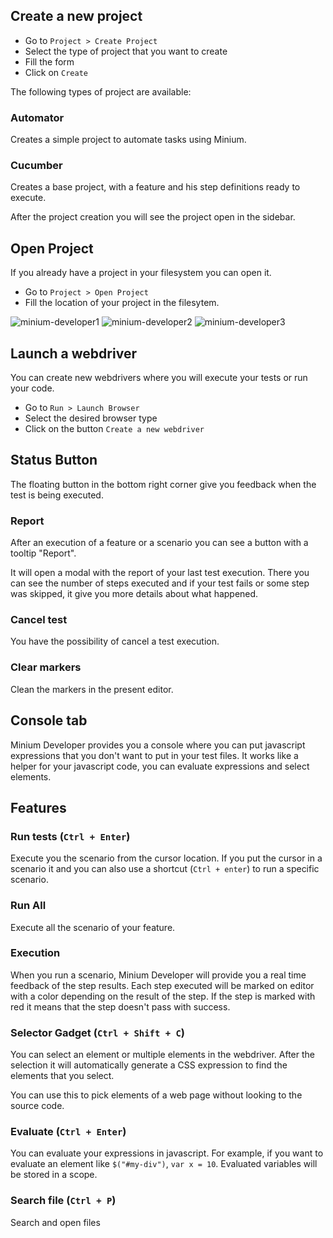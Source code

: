 ## Create a new project

* Go to `Project > Create Project`
* Select the type of project that you want to create
* Fill the form
* Click on `Create`

The following types of project are available:

### Automator

Creates a simple project to automate tasks using Minium.

### Cucumber

Creates a base project, with a feature and his step definitions ready to
execute.

After the project creation you will see the project open in the sidebar.

## Open Project

If you already have a project in your filesystem you can open it.

* Go to `Project > Open Project`
* Fill the location of your project in the filesytem.

![minium-developer1](tools/img/minium-dev-cucumber.png "Minium developer")
![minium-developer2](tools/img/minium-dev-exec.png "Minium developer")
![minium-developer3](tools/img/minium-dev-js.png "Minium developer")

## Launch a webdriver

You can create new webdrivers where you will execute your tests or run your
code.

* Go to `Run > Launch Browser`
* Select the desired browser type
* Click on the button `Create a new webdriver`

## Status Button

The floating button in the bottom right corner give you feedback when the test
is being executed.

### Report

After an execution of a feature or a scenario you can see a button with a
tooltip "Report".

It will open a modal with the report of your last test execution. There you can
see the number of steps executed and if your test fails or some step was
skipped, it give you more details about what happened.

### Cancel test

You have the possibility of cancel a test execution.

### Clear markers

Clean the markers in the present editor.

## Console tab

Minium Developer provides you a console where you can put javascript expressions
that you don't want to put in your test files. It works like a helper for your
javascript code, you can evaluate expressions and select elements.

## Features

### Run tests (`Ctrl + Enter`)

Execute you the scenario from the cursor location. If you put the cursor in a
scenario it and you can also use a shortcut (`Ctrl + enter`) to run a specific
scenario.

### Run All

Execute all the scenario of your feature.

### Execution

When you run a scenario, Minium Developer will provide you a real time feedback
of the step results. Each step executed will be marked on editor with a color
depending on the result of the step. If the step is marked with red it means
that the step doesn't pass with success.

### Selector Gadget (`Ctrl + Shift + C`)

You can select an element or multiple elements in the webdriver. After the
selection it will automatically generate a CSS expression to find the elements
that you select.

You can use this to pick elements of a web page without looking to the source
code.

### Evaluate (`Ctrl + Enter`)

You can evaluate your expressions in javascript. For example, if you want to
evaluate an element like `$("#my-div")`, `var x = 10`. Evaluated variables will
be stored in a scope.

### Search file (`Ctrl + P`)

Search and open files
